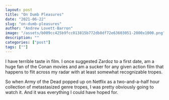 ```yaml
---
layout: post
title: "On Dumb Pleasures"
date: "2021-06-22"
slug: "on-dumb-pleasures"
author: "Andrew Lovett-Barron"
image: "/assets/b009cc425b9fcc013815b772db8df72e63603051-2000x1000.png"
description: ""
categories: ["post"]
tags: [""]
---
```


I have terrible taste in film. I once suggested Zardoz to a first date, am a huge fan of the Conan movies and am a sucker for any given action film that happens to flit across my radar with at least somewhat recognizable tropes.

So when Army of the Dead popped up on Netflix as a two-and-a-half hour collection of metastasized genre tropes, I was pretty obviously going to watch it. And it was everything I could have hoped for.

